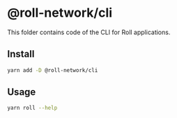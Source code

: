 # @roll-network/cli

This folder contains code of the CLI for Roll applications.

## Install

```sh
yarn add -D @roll-network/cli
```

## Usage

```sh
yarn roll --help
```